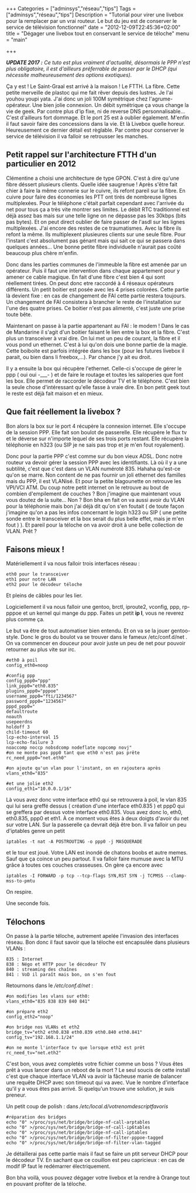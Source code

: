 +++
Categories = ["adminsys","réseau","tips"]
Tags = ["adminsys","réseau","tips"]
Description = "Tutorial pour virer une livebox pour la remplacer par un vrai routeur. Le but du jeu est de conserver le service de télévision fonctionnel"
date = "2012-12-09T22:45:36+02:00"
title = "Dégager une livebox tout en conservant le service de téloche"
menu = "main"

+++

***UPDATE 2017 :*** *Ce tuto est plus vraiment d'actualité, désormais le PPP n'est plus obligatoire, il est d'ailleurs préferrable de passer par le DHCP (qui nécessite malheureusement des options exotiques).*

Ça y est ! Le Saint-Graal est arrivé à la maison ! Le FTTH. La fibre. Cette petite merveille de plastoc qui me fait rêver depuis des lustres. Je l'ai youhou youpi yata. J'ai donc un joli 100M symétrique chez l'agrume-opérateur. Une bien jolie connexion. Un débit symétrique ça vous change la vie de geek. Par contre plus d'ip fixe, ni de reverse DNS personnalisable… C'est d'ailleurs fort dommage. Et le port 25 est à oublier également. M'enfin il faut savoir faire des concessions dans la vie. Et là Livebox quelle horeur. Heureusement ce dernier détail est règlable. Par contre pour conserver le service de télévision il va falloir se retrousser les manches.

## Petit rappel sur l'architecture FTTH d'un particulier en 2012
Clémentine a choisi une architecture de type GPON. C'est à dire qu'une fibre déssert plusieurs clients. Quelle idée saugrenue ! Après s'être fait chier à faire la même connerie sur le cuivre, ils refont pareil sur la fibre. En cuivre pour faire des économies les PTT ont tirés de nombreuse lignes multiplexées. Pour le téléphone c'était parfait cependant avec l'arrivée du net pour tous ça a très vite montrer ses limites. Le débit RTC traditionnel est déjà assez bas mais sur une telle ligne on ne dépasse pas les 30kbps (bits pas bytes). Et on peut direct oublier de faire passer de l'asdl sur les lignes multiplexées. J'ai encore des restes de ce traumatismes. Avec la fibre ils refont la même. Ils multiplexent plusieures clients sur une seule fibre. Pour l'instant c'est absolument pas génant mais qui sait ce qui se passera dans quelques années… Une bonne petite fibre individuelle n'aurait pas coûté beaucoup plus chère m'enfin.

Donc dans les parties communes de l'immeuble la fibre est amenée par un opérateur. Puis il faut une intervention dans chaque appartement pour y amener ce cable magique. En fait d'une fibre c'est bien 4 qui sont réellement tirées. On peut donc etre raccordé à 4 réseaux opérateurs différents. Un petit boitier est posée avec les 4 prises colorées. Cette partie là devient fixe : en cas de changement de FAI cette partie restera toujours. Un changement de FAI consistera à brancher le reste de l'installation sur l'une des quatre prises. Ce boitier n'est pas alimenté, c'est juste une prise toute bête.

Maintenant on passe à la partie appartenant au FAI : le modem ! Dans le cas de Mandarine il s'agit d'un boitier faisant le lien entre la box et la fibre. C'est plus un transceiver à vrai dire. On lui met un peu de courant, la fibre et il vous pond un ethernet. C'est à lui qu'on dois une bonne partie de la magie. Cette boiboite est parfois intégrée dans les box (pour les futures livebox il parait, ou bien dans li freebox,…). Par chance j'y ait eu droit.

Il y a ensuite la box qui récupère l'ethernet. Celle-ci s'occupe de gérer le ppp ( oui oui -___- ) et de faire le routage et toutes les saloperies que font les box. Elle permet de raccorder le décodeur TV et le téléphone. C'est bien la seule chose d'intéressant qu'elle fasse à vraie dire. En bon petit geek tout le reste est déjà fait maison et en mieux.

## Que fait réellement la livebox ?
Bon alors la box sur le port 4 récupère la connexion internet. Elle s'occupe de la session PPP. Elle fait son boulot de passerelle. Elle récupère le flux tv et le déverse sur n'importe lequel de ses trois ports restant. Elle récupère la téléphonie en h323 (ou SIP je ne sais pas trop et je m'en fout royalement).

Donc pour la partie PPP c'est comme sur du bon vieux ADSL. Donc notre routeur va devoir gérer la session PPP avec les identifiants. Là où il y a une subtilité, c'est que c'est dans un VLAN numéroté 835. Hahaha qu'est-ce qu'on se marre. Non content de ne pas fournir un joli ethernet des familles mais du PPP, il est VLANisé. Et pour la petite blagounette on retrouve les VPI/VCI ATM. Du coup notre petit internet on le retrouve au bout de combien d'empilement de couches ? Bon j'imagine que maintenant vous vous doutez de la suite… Non ? Bon bha en fait on va aussi avoir du VLAN pour la téléphonie mais bon j'ai déjà dit qu'on s'en foutait ( de toute façon j'imagine qu'on a pas les infos concernant le login h323 ou SIP ( une petite sonde entre le transceiver et la box serait du plus belle effet, mais je m'en fout ) ). Et pareil pour la téloche on va avoir droit à une belle collection de VLAN. Prêt ?

## Faisons mieux !
Matériellement il va nous falloir trois interfaces réseau :
```
eth0 pour le transceiver
eth1 pour notre LAN
eth2 pour le décodeur téloche
```
Et pleins de câbles pour les lier.

Logiciellement il va nous falloir une gentoo, brctl, iproute2, vconfig, ppp, rp-pppoe et un kernel qui mange du ppp.
Faites un petit **ip l**, vous ne reverez plus comme ça.

Le but va être de tout automatiser bien entendu. Et on va se la jouer gentoo-style. Donc le gros du boulot va se trouver dans le fameux /etc/conf.d/net . On va commencer en douceur pour avoir juste un peu de net pour pouvoir retourner au plus vite sur irc.
```
#eth0 à poil
config_eth0=noop

#config ppp
config_ppp0="ppp"
link_ppp0="eth0.835"
plugins_ppp0="pppoe"
username_ppp0="fti/1234567"
password_ppp0="1234567"
pppd_ppp0="
defaultroute
noauth
usepeerdns
holdoff 3
child-timeout 60
lcp-echo-interval 15
lcp-echo-failure 3
noaccomp noccp nobsdcomp nodeflate nopcomp novj"
#on ne monte pas ppp0 tant que eth0 n'est pas prête
rc_need_ppp0="net.eth0"

#on ajoute qu'un vlan pour l'instant, on en rajoutera après
vlans_eth0="835"

#et une jolie eth2
config_eth1="10.0.0.1/16"
```

Là vous avez donc votre interface eth0 qui se retrouvera à poil, le vlan 835 qui lui sera greffé dessus ( création d'une interface eth0.835 ) et ppp0 qui se greffera par dessus votre interface eth0.835. Vous avez donc lo, eth0, eth0.835, ppp0 et eth1. À ce moment vous êtes à deux doigts d'avoir du net sur votre LAN. Sur la passerelle ça devrait déjà être bon. Il va falloir un peu d'iptables genre un petit
```
iptables -t nat -A POSTROUTING -o ppp0 -j MASQUERADE
```
et le tour est joué. Votre LAN est inondé de chatons boobs et autre memes. Sauf que ça coince un peu partout. Il va falloir faire mumuse avec la MTU grâce à toutes ces couches crasseuses. On gère ça encore avec
```
iptables -I FORWARD -p tcp --tcp-flags SYN,RST SYN -j TCPMSS --clamp-mss-to-pmtu
```
On respire.

Une seconde fois.
## Télochons
On passe à la partie téloche, autrement apelée l'invasion des interfaces réseau.
Bon donc il faut savoir que la téloche est encapsulée dans plusieurs VLANs :
```
835 : Internet
838 : Négo et HTTP pour le décodeur TV
840 : streaming des chaînes
841 : VoD il paraît mais bon, on s'en fout
```
Retournons dans le */etc/conf.d/net* :
```
#on modifies les vlans sur eth0:
vlans_eth0="835 838 839 840 841"

#on prépare eth2
config_eth2="noop"

#on bridge nos VLANs et eth2
bridge_tv="eth2 eth0.838 eth0.839 eth0.840 eth0.841"
config_tv="192.168.1.1/24"

#on ne monte l'interface tv que lorsque eth2 est prêt
rc_need_tv="net.eth2"
```
C'est bon, vous avez completés votre fichier comme un boss ? Vous êtes prêt à vous lancer dans un reboot de la mort ? Le seul soucis de cette install c'est que chaque interface VLAN va avoir la fâcheuse manie de balancer une requête DHCP avec son timeout qui va avec. Vue le nombre d'interface qu'il y a vous êtes pas arrivé. Si quelqu'un trouve une solution, je suis preneur.

Un petit coup de polish : dans */etc/local.d/votrenomdescriptfavoris*
```
#réparation des bridges
echo "0" >/proc/sys/net/bridge/bridge-nf-call-arptables
echo "0" >/proc/sys/net/bridge/bridge-nf-call-ip6tables
echo "0" >/proc/sys/net/bridge/bridge-nf-call-iptables
echo "0" >/proc/sys/net/bridge/bridge-nf-filter-pppoe-tagged
echo "0" >/proc/sys/net/bridge/bridge-nf-filter-vlan-tagged
```
Je détaillerai pas cette partie mais il faut se faire un ptit serveur DHCP pour le décodeur TV. En sachant que ce couillon est peu capricieux : en cas de modif IP faut le redémarrer électriquement.

Bon bha voilà, vous pouvez dégager votre livebox et la rendre à Orange tout en pouvant profiter de la téloche.

